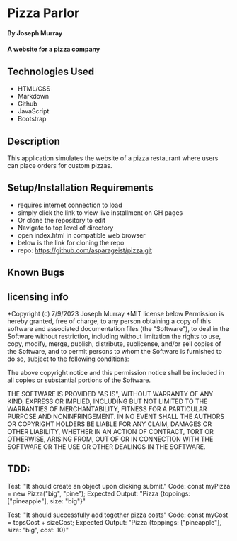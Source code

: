 # Pizza Parlor

#### By Joseph Murray

#### A website for a pizza company

## Technologies Used

- HTML/CSS
- Markdown
- Github
- JavaScript
- Bootstrap

## Description

This application simulates the website of a pizza restaurant where users can place orders for custom pizzas.

## Setup/Installation Requirements

- requires internet connection to load
- simply click the link to view live installment on GH pages
- Or clone the repository to edit
- Navigate to top level of directory
- open index.html in compatible web browser
- below is the link for cloning the repo
- repo: https://github.com/asparageist/pizza.git

## Known Bugs

## licensing info

*Copyright (c) 7/9/2023 Joseph Murray
*MIT license below
Permission is hereby granted, free of charge, to any person obtaining a copy
of this software and associated documentation files (the "Software"), to deal
in the Software without restriction, including without limitation the rights
to use, copy, modify, merge, publish, distribute, sublicense, and/or sell
copies of the Software, and to permit persons to whom the Software is
furnished to do so, subject to the following conditions:

The above copyright notice and this permission notice shall be included in all
copies or substantial portions of the Software.

THE SOFTWARE IS PROVIDED "AS IS", WITHOUT WARRANTY OF ANY KIND, EXPRESS OR
IMPLIED, INCLUDING BUT NOT LIMITED TO THE WARRANTIES OF MERCHANTABILITY,
FITNESS FOR A PARTICULAR PURPOSE AND NONINFRINGEMENT. IN NO EVENT SHALL THE
AUTHORS OR COPYRIGHT HOLDERS BE LIABLE FOR ANY CLAIM, DAMAGES OR OTHER
LIABILITY, WHETHER IN AN ACTION OF CONTRACT, TORT OR OTHERWISE, ARISING FROM,
OUT OF OR IN CONNECTION WITH THE SOFTWARE OR THE USE OR OTHER DEALINGS IN THE
SOFTWARE.

## TDD:

Test: "It should create an object upon clicking submit."
Code: const myPizza = new Pizza("big", "pine");
Expected Output: "Pizza {toppings: ["pineapple"], size: "big"}"

Test: "It should successfully add together pizza costs"
Code: const myCost = topsCost + sizeCost;
Expected Output: "Pizza {toppings: ["pineapple"], size: "big", cost: 10}"
